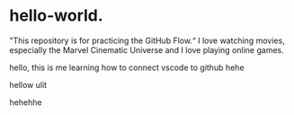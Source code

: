 # hello-world.
"This repository is for practicing the GitHub Flow.“
I love watching movies, especially the Marvel Cinematic Universe and I love playing online games.


hello, this is me learning how to connect vscode to github hehe


hellow ulit


hehehhe
